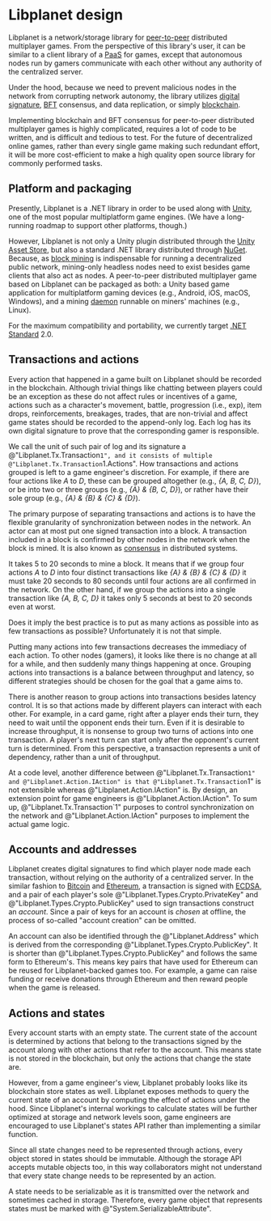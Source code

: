 Libplanet design
================

Libplanet is a network/storage library for [peer-to-peer][P2P] distributed
multiplayer games.  From the perspective of this library's user,
it can be similar to a client library of a [PaaS] for games,
except that autonomous nodes run by gamers communicate with
each other without any authority of the centralized server.

Under the hood, because we need to prevent malicious nodes in the network from
corrupting network autonomy, the library utilizes [digital signature],
[BFT] consensus, and data replication, or simply [blockchain].

Implementing blockchain and BFT consensus for peer-to-peer distributed
multiplayer games is highly complicated, requires a lot of code to
be written, and is difficult and tedious to test.  For the future of
decentralized online games, rather than every single game making such redundant
effort, it will be more cost-efficient to make a high quality open source
library for commonly performed tasks.

[P2P]: https://en.wikipedia.org/wiki/Peer-to-peer
[PaaS]: https://en.wikipedia.org/wiki/Platform_as_a_service
[digital signature]: https://en.wikipedia.org/wiki/Digital_signature
[BFT]: https://en.wikipedia.org/wiki/Byzantine_fault_tolerance
[blockchain]: https://en.wikipedia.org/wiki/Blockchain


Platform and packaging
----------------------

Presently, Libplanet is a .NET library in order to be used along with [Unity],
one of the most popular multiplatform game engines.  (We have a long-running
roadmap to support other platforms, though.)

However, Libplanet is not only a Unity plugin distributed through
the [Unity Asset Store], but also a standard .NET library distributed through
[NuGet].  Because, as [block mining] is indispensable for running
a decentralized public network, mining-only headless nodes need to exist besides
game clients that also act as nodes. A peer-to-peer distributed multiplayer game
based on Libplanet can be packaged as both: a Unity based game application for
multiplatform gaming devices (e.g., Android, iOS, macOS, Windows), and a mining
[daemon] runnable on miners' machines (e.g., Linux).

For the maximum compatibility and portability, we currently target
[.NET Standard] 2.0.

[Unity]: https://unity3d.com/
[Unity Asset Store]: https://assetstore.unity.com/
[NuGet]: https://www.nuget.org/
[block mining]: https://en.bitcoin.it/wiki/Mining
[daemon]: https://en.wikipedia.org/wiki/Daemon_(computing)
[.NET Standard]: https://docs.microsoft.com/en-us/dotnet/standard/net-standard


Transactions and actions
------------------------

Every action that happened in a game built on Libplanet should be recorded in
the blockchain.  Although trivial things like chatting between players could be
an exception as these do not affect rules or incentives of a game, actions such
as a character's movement, battle, progression (i.e., exp), item drops,
reinforcements, breakages, trades, that are non-trivial and affect game states
should be recorded to the append-only log.  Each log has its own digital
signature to prove that the corresponding gamer is responsible.

We call the unit of such pair of log and its signature a
@"Libplanet.Tx.Transaction`1", and it consists of multiple
@"Libplanet.Tx.Transaction`1.Actions".  How transactions and actions grouped is
left to a game engineer's discretion.  For example, if there are four actions
like *A* to *D*, these can be grouped altogether (e.g., *{A, B, C, D}*),
or be into two or three groups (e.g., *{A} & {B, C, D}*), or rather have
their sole group (e.g., *{A} & {B} & {C} & {D}*).

The primary purpose of separating transactions and actions is to have
the flexible granularity of synchronization between nodes in the network.
An actor can at most put one signed transaction into a block. A transaction
included in a block is confirmed by other nodes in the network
when the block is mined.  It is also known as [consensus]
in distributed systems.

It takes 5 to 20 seconds to mine a block.  It means that if we group four
actions *A* to *D* into four distinct transactions like *{A} & {B} & {C} & {D}*
it must take 20 seconds to 80 seconds until four actions are all confirmed in
the network.  On the other hand, if we group the actions into a single
transaction like *{A, B, C, D}* it takes only 5 seconds
at best to 20 seconds even at worst.

Does it imply the best practice is to put as many actions as possible into
as few transactions as possible?  Unfortunately it is not that simple.

Putting many actions into few transactions decreases the immediacy of
each action.  To other nodes (gamers), it looks like there is no change at
all for a while, and then suddenly many things happening at once.
Grouping actions into transactions is a balance between throughput and latency,
 so different strategies should be chosen for the goal that a game aims to.

There is another reason to group actions into transactions besides latency
control.  It is so that actions made by different players can interact with
each other.
For example, in a card game, right after a player ends their turn, they need to
wait until the opponent ends their turn.  Even if it is desirable to increase
throughput, it is nonsense to group two turns of actions into one transaction.
A player's next turn can start only after the opponent's current turn is
determined.  From this perspective, a transaction represents a unit of
dependency, rather than a unit of throughput.

At a code level, another difference between @"Libplanet.Tx.Transaction`1" and
@"Libplanet.Action.IAction" is that @"Libplanet.Tx.Transaction`1" is not
extensible whereas @"Libplanet.Action.IAction" is.  By design, an extension
point for game engineers is @"Libplanet.Action.IAction".  To sum up,
@"Libplanet.Tx.Transaction`1" purposes to control synchronization on
the network and @"Libplanet.Action.IAction" purposes to implement the actual
game logic.

[consensus]: https://en.wikipedia.org/wiki/Consensus_(computer_science)


Accounts and addresses
----------------------

Libplanet creates digital signatures to find which player node made each
transaction, without relying on the authority of a centralized server.
In the similar fashion to [Bitcoin] and [Ethereum], a transaction is signed
with [ECDSA], and a pair of each player's sole @"Libplanet.Types.Crypto.PrivateKey"
and @"Libplanet.Types.Crypto.PublicKey" used to sign transactions construct
an *account*.  Since a pair of keys for an account is *chosen* at offline,
the process of so-called "account creation" can be omitted.

An account can also be identified through the @"Libplanet.Address" which is
derived from the corresponding @"Libplanet.Types.Crypto.PublicKey".  It is shorter
than @"Libplanet.Types.Crypto.PublicKey" and follows the same form to Ethereum's.
This means key pairs that have used for Ethereum can be reused for
Libplanet-backed games too.  For example, a game can raise funding or receive
donations through Ethereum and then reward people when the game is released.

[Bitcoin]: https://bitcoin.org/
[Ethereum]: https://www.ethereum.org/
[ECDSA]: https://en.wikipedia.org/wiki/Elliptic_Curve_Digital_Signature_Algorithm


Actions and states
------------------

Every account starts with an empty state. The current state of the account is
determined by actions that belong to the transactions signed by the account
along with other actions that refer to the account. This means state is not
stored in the blockchain, but only the actions that change the state are.

However, from a game engineer's view, Libplanet probably looks like its
blockchain store states as well. Libplanet exposes methods to query the current
state of an account by computing the effect of actions under the hood. Since
Libplanet's internal workings to calculate states will be further optimized
at storage and network levels soon, game engineers are encouraged to use
Libplanet's states API rather than implementing a similar function.

Since all state changes need to be represented through actions, every object
stored in states should be immutable.  Although the storage API accepts
mutable objects too, in this way collaborators might not understand that every
state change needs to be represented by an action.

A state needs to be serializable as it is transmitted over the network and
sometimes cached in storage. Therefore, every game object that represents states
must be marked with @"System.SerializableAttribute".

